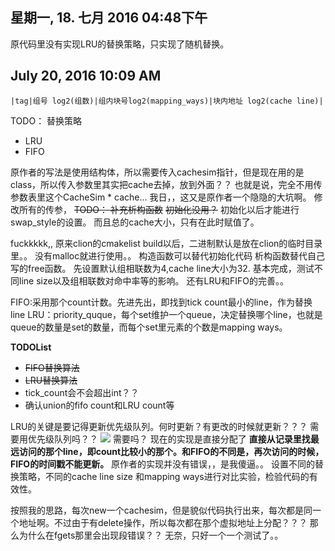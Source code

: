 ## 星期一, 18. 七月 2016 04:48下午 
原代码里没有实现LRU的替换策略，只实现了随机替换。
## July 20, 2016 10:09 AM
```
|tag|组号 log2(组数)|组内块号log2(mapping_ways)|块内地址 log2(cache line)|
```
TODO：
替换策略
+ LRU
+ FIFO

原作者的写法是使用结构体，所以需要传入cachesim指针，但是现在用的是class，所以传入参数里其实把cache去掉，放到外面？？
也就是说，完全不用传参数表里这个CacheSim * cache...
我日，，这又是原作者一个隐隐的大坑啊。
修改所有的传参，
~~TODO：
补充析构函数~~
~~初始化没用？~~
初始化以后才能进行swap_style的设置。
而且总的cache大小，只有在此时赋值了。

fuckkkkk,,
原来clion的cmakelist build以后，二进制默认是放在clion的临时目录里。。
没有malloc就进行使用。。
构造函数可以替代初始化代码
析构函数替代自己写的free函数。
先设置默认组相联数为4,cache line大小为32.
基本完成，测试不同line size以及组相联数对命中率等的影响。
还有LRU和FIFO的完善。。


FIFO:采用那个count计数。先进先出，即找到tick count最小的line，作为替换line
LRU：priority_quque，每个set维护一个queue，决定替换哪个line，也就是queue的数量是set的数量，而每个set里元素的个数是mapping ways。


**TODOList**

+ ~~FIFO替换算法~~
+ ~~LRU替换算法~~
+ tick_count会不会超出int？？
+ 确认union的fifo count和LRU count等

LRU的关键是要记得更新优先级队列。何时更新？有更改的时候就更新？？？
需要用优先级队列吗？？
![](http://my.csdn.net/uploads/201205/24/1337859321_3597.png)
需要吗？
现在的实现是直接分配了
**直接从记录里找最远访问的那个line，即count比较小的那个。和FIFO的不同是，再次访问的时候，FIFO的时间戳不能更新。**
原作者的实现并没有错误，，是我傻逼。。
设置不同的替换策略，不同的cache line size 和mapping ways进行对比实验，检验代码的有效性。


按照我的思路，每次new一个cachesim，但是貌似代码执行出来，每次都是同一个地址啊。不过由于有delete操作，所以每次都在那个虚拟地址上分配？？？
那么为什么在fgets那里会出现段错误？？
无奈，只好一个一个测试了。。